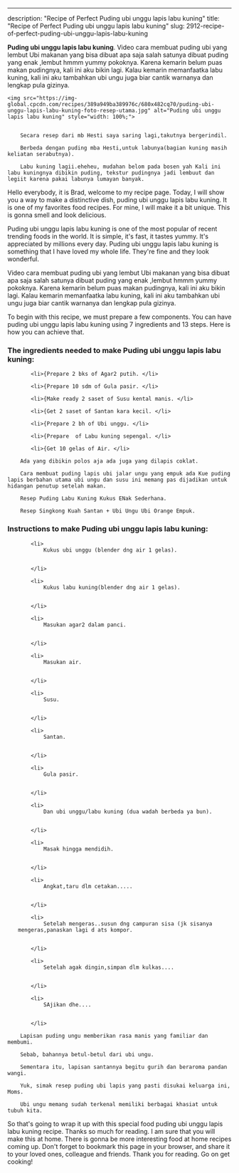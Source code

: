 ---
description: "Recipe of Perfect Puding ubi unggu lapis labu kuning"
title: "Recipe of Perfect Puding ubi unggu lapis labu kuning"
slug: 2912-recipe-of-perfect-puding-ubi-unggu-lapis-labu-kuning

<p>
	<strong>Puding ubi unggu lapis labu kuning</strong>. 
	Video cara membuat puding ubi yang lembut Ubi makanan yang bisa dibuat apa saja salah satunya dibuat puding yang enak ,lembut hmmm yummy pokoknya. Karena kemarin belum puas makan pudingnya, kali ini aku bikin lagi. Kalau kemarin memanfaatka labu kuning, kali ini aku tambahkan ubi ungu juga biar cantik warnanya dan lengkap pula gizinya.
</p>
<p>
	
	<img src="https://img-global.cpcdn.com/recipes/389a949ba389976c/680x482cq70/puding-ubi-unggu-lapis-labu-kuning-foto-resep-utama.jpg" alt="Puding ubi unggu lapis labu kuning" style="width: 100%;">
	
	
		Secara resep dari mb Hesti saya saring lagi,takutnya bergerindil.
	
		Berbeda dengan puding mba Hesti,untuk labunya(bagian kuning masih keliatan serabutnya).
	
		Labu kuning lagii.eheheu, mudahan belom pada bosen yah Kali ini labu kuningnya dibikin puding, tekstur pudingnya jadi lembuut dan legiit karena pakai labunya lumayan banyak.
	
</p>
<p>
	Hello everybody, it is Brad, welcome to my recipe page. Today, I will show you a way to make a distinctive dish, puding ubi unggu lapis labu kuning. It is one of my favorites food recipes. For mine, I will make it a bit unique. This is gonna smell and look delicious.
</p>
	
<p>
	Puding ubi unggu lapis labu kuning is one of the most popular of recent trending foods in the world. It is simple, it's fast, it tastes yummy. It's appreciated by millions every day. Puding ubi unggu lapis labu kuning is something that I have loved my whole life. They're fine and they look wonderful.
</p>
<p>
	Video cara membuat puding ubi yang lembut Ubi makanan yang bisa dibuat apa saja salah satunya dibuat puding yang enak ,lembut hmmm yummy pokoknya. Karena kemarin belum puas makan pudingnya, kali ini aku bikin lagi. Kalau kemarin memanfaatka labu kuning, kali ini aku tambahkan ubi ungu juga biar cantik warnanya dan lengkap pula gizinya.
</p>

<p>
To begin with this recipe, we must prepare a few components. You can have puding ubi unggu lapis labu kuning using 7 ingredients and 13 steps. Here is how you can achieve that.
</p>

<h3>The ingredients needed to make Puding ubi unggu lapis labu kuning:</h3>

<ol>
	
		<li>{Prepare 2 bks of Agar2 putih. </li>
	
		<li>{Prepare 10 sdm of Gula pasir. </li>
	
		<li>{Make ready 2 saset of Susu kental manis. </li>
	
		<li>{Get 2 saset of Santan kara kecil. </li>
	
		<li>{Prepare 2 bh of Ubi unggu. </li>
	
		<li>{Prepare  of Labu kuning sepengal. </li>
	
		<li>{Get 10 gelas of Air. </li>
	
</ol>
<p>
	
		Ada yang dibikin polos aja ada juga yang dilapis coklat.
	
		Cara membuat puding lapis ubi jalar ungu yang empuk ada Kue puding lapis berbahan utama ubi ungu dan susu ini memang pas dijadikan untuk hidangan penutup setelah makan.
	
		Resep Puding Labu Kuning Kukus ENak Sederhana.
	
		Resep Singkong Kuah Santan + Ubi Ungu Ubi Orange Empuk.
	
</p>

<h3>Instructions to make Puding ubi unggu lapis labu kuning:</h3>

<ol>
	
		<li>
			Kukus ubi unggu (blender dng air 1 gelas).
			
			
		</li>
	
		<li>
			Kukus labu kuning(blender dng air 1 gelas).
			
			
		</li>
	
		<li>
			Masukan agar2 dalam panci.
			
			
		</li>
	
		<li>
			Masukan air.
			
			
		</li>
	
		<li>
			Susu.
			
			
		</li>
	
		<li>
			Santan.
			
			
		</li>
	
		<li>
			Gula pasir.
			
			
		</li>
	
		<li>
			Dan ubi unggu/labu kuning (dua wadah berbeda ya bun).
			
			
		</li>
	
		<li>
			Masak hingga mendidih.
			
			
		</li>
	
		<li>
			Angkat,taru dlm cetakan.....
			
			
		</li>
	
		<li>
			Setelah mengeras..susun dng campuran sisa (jk sisanya mengeras,panaskan lagi d ats kompor.
			
			
		</li>
	
		<li>
			Setelah agak dingin,simpan dlm kulkas....
			
			
		</li>
	
		<li>
			SAjikan dhe....
			
			
		</li>
	
</ol>

<p>
	
		Lapisan puding ungu memberikan rasa manis yang familiar dan membumi.
	
		Sebab, bahannya betul-betul dari ubi ungu.
	
		Sementara itu, lapisan santannya begitu gurih dan beraroma pandan wangi.
	
		Yuk, simak resep puding ubi lapis yang pasti disukai keluarga ini, Moms.
	
		Ubi ungu memang sudah terkenal memiliki berbagai khasiat untuk tubuh kita.
	
</p>

<p>
	So that's going to wrap it up with this special food puding ubi unggu lapis labu kuning recipe. Thanks so much for reading. I am sure that you will make this at home. There is gonna be more interesting food at home recipes coming up. Don't forget to bookmark this page in your browser, and share it to your loved ones, colleague and friends. Thank you for reading. Go on get cooking!
</p>
